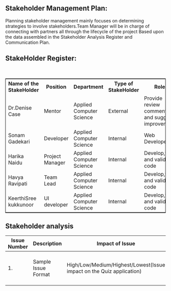 ## Stakeholder Management Plan:
Planning stakeholder management mainly focuses on determining strategies to involve stakeholders.Team Manager will be in charge of connecting with partners all through the lifecycle of the project Based upon the data assembled in the Stakeholder Analysis Register and Communication Plan.
<!DOCTYPE html>
<html lang="en">
<head>
  <meta charset="utf-8">
  <link rel="stylesheet" href="https://stackpath.bootstrapcdn.com/bootstrap/4.3.1/css/bootstrap.min.css">
  <link rel="stylesheet" href="https://stackpath.bootstrapcdn.com/bootstrap/4.3.1/js/bootstrap.min.js">
  <link rel="stylesheet" href="https://stackpath.bootstrapcdn.com/bootstrap/4.3.1/js/bootstrap.bundle.min.js">
</head>
<body>
<h2>StakeHolder Register:</h2><br>
<table style="width:100%;border: 1px solid black;">
  <tr>
    <th>Name of the StakeHolder</th>
    <th>Position</th> 
<th>Department</th>
	<th>Type of StakeHolder</th>
	<th>Roles</th>
	<th>Contact Info</th>
  </tr> 
  <tr>
    <td>Dr.Denise Case</td>
    <td>Mentor</td> 
    <td>
	Applied Computer Science</td>
	 <td>External</td> 
	 <td>Provide review comments and suggest improvements</td>
	  <td>Maryville,Missouri</td> 
  </tr>
  <tr>
  <td>Sonam Gadekari</td>
    <td>Developer</td> 
    <td>
	Applied Computer Science</td>	 
	 <td>Internal</td> 
	 <td>Web Developer</td>
	  <td>sonam.gadekari@gmail.com</td> 
  </tr>
  <tr>
    <td>Harika Naidu</td>
    <td>Project Manager</td> 
    <td>
    Applied Computer Science</td>
	 <td>Internal</td> 
	 <td>Develop,test and validate code</td>
	  <td>nagaharika.n@gmail.com</td> 
  </tr>
  <tr>
    <td>Havya Ravipati</td>
    <td>Team Lead</td> 
    <td>
	Applied Computer Science</td>
	 <td>Internal</td> 
	 <td>Develop,test and validate code</td>
	  <td>havya.ravipati@gmail.com</td> 
  </tr>
<tr>
    <td>KeerthiSree kukkunoor</td>
    <td>UI developer</td> 
    <td>
	Applied Computer Science</td>
	 <td>Internal</td> 
	 <td>Develop,test and validate code</td>
	  <td>keerthi.sree@gmail.com</td> 
  </tr>
</table>
</body>
</html>

## Stakeholder analysis

|Issue Number|Description|Impact of Issue|Reported By|Assigned To|Due Date|Status|Comments|
|---|---|--|--|--|--|--|--|
|1.	| Sample Issue Format  | High/Low/Medium/Highest/Lowest(Issue impact on the Quiz application) | Stake holder name| Stake holder name|July 1st 2019|To Do|Ex: Issue incorrectly assigned or Work in progress|


